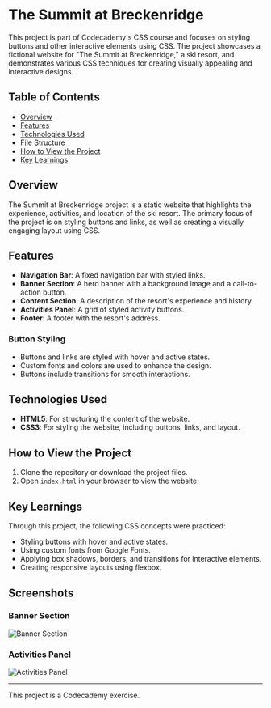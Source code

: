 # The Summit at Breckenridge

This project is part of Codecademy's CSS course and focuses on styling buttons and other interactive elements using CSS. The project showcases a fictional website for "The Summit at Breckenridge," a ski resort, and demonstrates various CSS techniques for creating visually appealing and interactive designs.

## Table of Contents

- [Overview](#overview)
- [Features](#features)
- [Technologies Used](#technologies-used)
- [File Structure](#file-structure)
- [How to View the Project](#how-to-view-the-project)
- [Key Learnings](#key-learnings)

## Overview

The Summit at Breckenridge project is a static website that highlights the experience, activities, and location of the ski resort. The primary focus of the project is on styling buttons and links, as well as creating a visually engaging layout using CSS.

## Features

- **Navigation Bar**: A fixed navigation bar with styled links.
- **Banner Section**: A hero banner with a background image and a call-to-action button.
- **Content Section**: A description of the resort's experience and history.
- **Activities Panel**: A grid of styled activity buttons.
- **Footer**: A footer with the resort's address.

### Button Styling

- Buttons and links are styled with hover and active states.
- Custom fonts and colors are used to enhance the design.
- Buttons include transitions for smooth interactions.

## Technologies Used

- **HTML5**: For structuring the content of the website.
- **CSS3**: For styling the website, including buttons, links, and layout.


## How to View the Project

1. Clone the repository or download the project files.
2. Open `index.html` in your browser to view the website.

## Key Learnings

Through this project, the following CSS concepts were practiced:

- Styling buttons with hover and active states.
- Using custom fonts from Google Fonts.
- Applying box shadows, borders, and transitions for interactive elements.
- Creating responsive layouts using flexbox.

## Screenshots

### Banner Section
![Banner Section](https://images.unsplash.com/photo-1418290232843-5d7a0bd93f7d?dpr=1&auto=format&crop=entropy&fit=crop&w=1500&h=1001&q=80&cs=tinysrgb)

### Activities Panel
![Activities Panel](https://content.codecademy.com/courses/learn-links-and-buttons/project/mountain1.jpg)

---

This project is a Codecademy exercise.